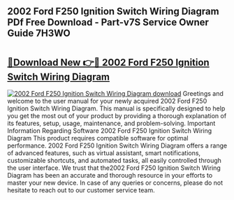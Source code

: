 ## 2002 Ford F250 Ignition Switch Wiring Diagram PDf Free Download - Part-v7S Service Owner Guide 7H3WO

# <h2><a href="http://dfnmyi.blite.top/?on=2002+Ford+F250+Ignition+Switch+Wiring+Diagram">🔗Download New 👉🔴 2002 Ford F250 Ignition Switch Wiring Diagram</a></h2>

[![2002 Ford F250 Ignition Switch Wiring Diagram download](https://i.imgur.com/lujVjoI.png)](http://dfnmyi.blite.top/?on=2002+Ford+F250+Ignition+Switch+Wiring+Diagram)
Greetings and welcome to the user manual for your newly acquired 2002 Ford F250 Ignition Switch Wiring Diagram. This manual is specifically designed to help you get the most out of your product by providing a thorough explanation of its features, setup, usage, maintenance, and problem-solving. Important Information Regarding Software 2002 Ford F250 Ignition Switch Wiring Diagram This product requires compatible software for optimal performance. 2002 Ford F250 Ignition Switch Wiring Diagram offers a range of advanced features, such as virtual assistant, smart notifications, customizable shortcuts, and automated tasks, all easily controlled through the user interface. We trust that the2002 Ford F250 Ignition Switch Wiring Diagram has been an accurate and thorough resource in your efforts to master your new device. In case of any queries or concerns, please do not hesitate to reach out to our customer service team.
